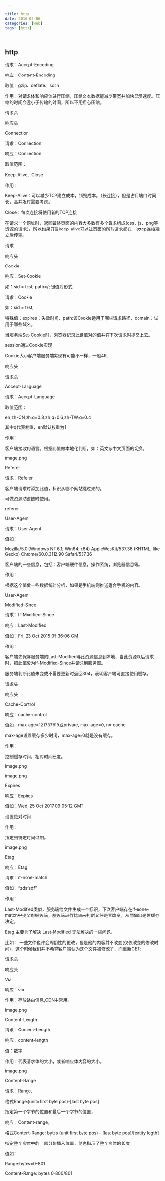 ```yaml
---

title: http
date: 2016-02-06
categories: [web]
tags: [http]

---
```






## http



请求：Accept-Encoding

响应：Content-Encoding

取值：gzip、deflate、sdch

作用：对请求体和响应体进行压缩，压缩文本数据能减少带宽并加快显示速度。压缩的时间会远小于传输的时间，所以不用担心压缩。

请求头

响应头

Connection

请求：Connection

响应：Connection

取值范围：

Keep-Alive、Close

作用：

Keep-Alive：可以减少TCP建立成本，销毁成本。（长连接），但是占用端口时间长，高并发时需要考虑。

Close：每次连接将使用新的TCP连接

在请求一个网址时，返回最终页面的内容大多数有多个请求组成(css、js、png等资源的请求），所以如果开启keep-alive可以让页面的所有请求都在一次tcp连接建立后传输。

请求

响应头

Cookie

响应：Set-Cookie

如：sid = test; path=/;    键值对形式

请求：Cookie

如：sid = test;

特殊值：expires：失效时间，path:该Cookie适用于哪些请求路径，domain：试用于哪些域名。

当服务端Set-Cookie时，浏览器记录此键值对的值并在下次请求时提交上去。

session通过Cookie实现

Cookie大小客户端服务端实现有可能不一样，一般4K.

响应头

请求头

Accept-Language

请求：Accept-Language

取值范围：

en,zh-CN,zh;q=0.8,zh;q=0.6,zh-TW;q=0.4

其中q代表权重，en默认权重为1

作用：

客户端接收的语言。根据此值做本地化判断，如：英文与中文页面的切换。

image.png

Referer

请求：Referer

客户端请求时添加此值，标识从哪个网站跳过来的。

可做资源防盗链时使用。

referer

User-Agent

请求：User-Agent

值如：

Mozilla/5.0 (Windows NT 6.1; Win64; x64) AppleWebKit/537.36 (KHTML, like Gecko) Chrome/60.0.3112.90 Safari/537.36

客户端的一些信息，包括：客户端硬件信息，操作系统，浏览器信息等。

作用：

根据这个值做一些数据统计分析，如果是手机端则推送适合手机的内容。

User-Agent

Modified-Since

请求：If-Modified-Since

响应：Last-Modified

值如：Fri, 23 Oct 2015 05:36:06 GM

作用：

客户端先保存服务端的Last-Modified与此资源信息到本地，当此资源以后请求时，把此值设为If-Modified-Since并请求到服务器。

服务端判断此值未变或不需要更新时返回304，表明客户端可直接使用缓存。

请求头

响应头

Cache-Control

响应：cache-control

值如：max-age=121737619或private, max-age=0, no-cache

max-age设置缓存多少时间，max-age=0就是没有缓存。

作用：

控制缓存时间，相对时间长度。

image.png

image.png

Expires

响应：Expires

值如：Wed, 25 Oct 2017 09:05:12 GMT

设置绝对时间

作用：

指定到特定时间过期。

image.png

Etag

响应：Etag

请求：if-none-match

值如：“zdsfsdf”

作用：

Last-Modified类似，服务端给文件生成一个标识，下次客户端存在if-none-match中提交到服务端，服务端进行比较来判断文件是否改变，从而做出是否缓存决定。

Etag 主要为了解决 Last-Modified 无法解决的一些问题。

比如： 一些文件也许会周期性的更改，但是他的内容并不改变(仅仅改变的修改时间)，这个时候我们并不希望客户端认为这个文件被修改了，而重新GET;

请求头

响应头

Via

响应：via

作用：存放路由信息,CDN中常用。

image.png

Content-Length

请求：Content-Length

响应：content-length

值：数字

作用：代表请求体的大小，或者响应体内容的大小。

image.png

Content-Range

请求：Range,

格式Range:(unit=first byte pos)-[last byte pos]

指定第一个字节的位置和最后一个字节的位置，

响应：Content-range，

格式Content-Range: bytes (unit first byte pos) - [last byte pos]/[entity legth]

指定整个实体中的一部分的插入位置，他也指示了整个实体的长度

值如：

Range:bytes=0-801

Content-Range: bytes 0-800/801

